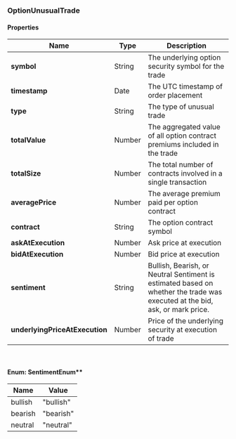 
[//]: # (CLASS:OptionUnusualTrade)

[//]: # (KIND:object)

### OptionUnusualTrade

#### Properties

[//]: # (START_DEFINITION)

Name | Type | Description
------------ | ------------- | -------------
**symbol** | String | The underlying option security symbol for the trade &nbsp;
**timestamp** | Date | The UTC timestamp of order placement &nbsp;
**type** | String | The type of unusual trade &nbsp;
**totalValue** | Number | The aggregated value of all option contract premiums included in the trade &nbsp;
**totalSize** | Number | The total number of contracts involved in a single transaction &nbsp;
**averagePrice** | Number | The average premium paid per option contract &nbsp;
**contract** | String | The option contract symbol &nbsp;
**askAtExecution** | Number | Ask price at execution &nbsp;
**bidAtExecution** | Number | Bid price at execution &nbsp;
**sentiment** | String | Bullish, Bearish, or Neutral Sentiment is estimated based on whether the trade was executed at the bid, ask, or mark price. &nbsp;
**underlyingPriceAtExecution** | Number | Price of the underlying security at execution of trade &nbsp;

[//]: # (END_DEFINITION)



<br/>

#### Enum: SentimentEnum**

Name | Value
---- | -----
bullish | &quot;bullish&quot;
bearish | &quot;bearish&quot;
neutral | &quot;neutral&quot;




